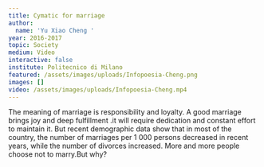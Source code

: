 ```yaml
---
title: Cymatic for marriage
author:
  name: 'Yu Xiao Cheng '
year: 2016-2017
topic: Society
medium: Video
interactive: false
institute: Politecnico di Milano
featured: /assets/images/uploads/Infopoesia-Cheng.png
images: []
video: /assets/images/uploads/Infopoesia-Cheng.mp4
---
```

The meaning of marriage is responsibility and loyalty. A good marriage brings joy and deep fulfillment .it will require dedication and constant effort to maintain it. But recent demographic data show that in most of the country, the number of marriages per 1 000 persons decreased in recent years, while the number of divorces increased. More and more people choose not to marry.But why?

